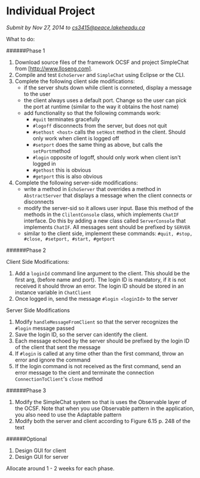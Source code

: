 Individual Project
==================

*Submit by Nov 27, 2014 to cs3415@peace.lakeheadu.ca*

What to do:

######Phase 1

1. Download source files of the framework OCSF and project SimpleChat from [http://www.lloseng.com].
2. Compile and test `EchoServer` and `SimpleChat` using Eclipse or the CLI.
3. Complete the following client side modifications:
    - if the server shuts down while client is conneted, display a message to the user
    - the client always uses a default port. Change so the user can pick the port at runtime (similar to the way it obtains the host name)
    - add functionality so that the following commands work:
        - `#quit` terminates gracefully
        - `#logoff` disconnects from the server, but does not quit
        - `#sethost <host>` calls the `setHost` method in the client. Should only work when client is logged off
        - `#setport` <port> does the same thing as above, but calls the `setPort`method
        - `#login` opposite of logoff, should only work when client isn't logged in
        - `#gethost` this is obvious
        - `#getport` this is also obvious
4. Complete the following server-side modifications:
    - write a method in `EchoServer` that overrides a method in `AbstractServer` that displays a message when the client connects or disconnects
    - modify the server-sid so it allows user input. Base this method of the methods in the `ClilentConsole` class, which implements `ChatIF` interface. Do this by adding a new class called `ServerConsole` that implements `ChatIF`. All messages sent should be prefixed by `SERVER`
    - similar to the client side, implement these commands: `#quit, #stop, #close, #setport, #start, #getport`

######Phase 2

Client Side Modifications:

1. Add a `loginId` command line argument to the client. This should be the first arg, (before name and port). The login ID is mandatory, if it is not received it should throw an error. The login ID should be stored in an instance variable in `ChatClient`
2. Once logged in, send the message `#login <loginId>` to the server

Server Side Modifications

1. Modify `handleMessageFromClient` so that the server recognizes the `#login` message passed
2. Save the login ID, so the server can identify the client.
3. Each message echoed by the server should be prefixed by the login ID of the client that sent the message
4. If `#login` is called at any time other than the first command, throw an error and ignore the command
5. If the login command is not received as the first command, send an error message to the cient and terminate the connection `ConnectionToClient`'s `close` method

######Phase 3

1. Modify the SimpleChat system so that is uses the Observable layer of the OCSF. Note that when you use Observable pattern in the application, you also need to use the Adaptable pattern
2. Modify both the server and client according to Figure 6.15 p. 248 of the text

######Optional

1. Design GUI for client
2. Design GUI for server

Allocate around 1 - 2 weeks for each phase.


